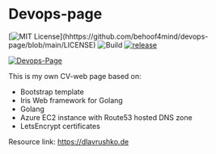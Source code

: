 # Devops-page

[![MIT License](https://img.shields.io/apm/l/atomic-design-ui.svg?)](hhttps://github.com/behoof4mind/devops-page/blob/main/LICENSE)
![Build](https://github.com/behoof4mind/devops-page/workflows/build%20and%20release%20main/badge.svg)
[![release](https://github.com/behoof4mind/devops-page/actions/workflows/build_and_release_main.yml/badge.svg)](https://github.com/behoof4mind/devops-page/actions/workflows/build_and_release_main.yml)

[![Devops-Page](https://circleci.com/gh/behoof4mind/devops-page.svg?style=shield)](https://app.circleci.com/pipelines/github/behoof4mind)

This is my own CV-web page based on:
- Bootstrap template
- Iris Web framework for Golang
- Golang
- Azure EC2 instance with Route53 hosted DNS zone
- LetsEncrypt certificates

Resource link: https://dlavrushko.de